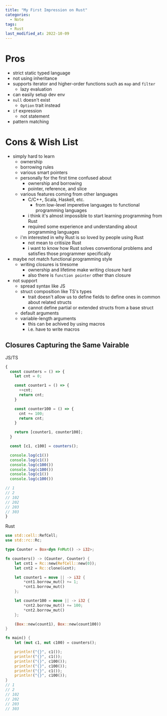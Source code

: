 ```yaml
---
title: "My First Impression on Rust"
categories:
  - Note
tags:
  - Rust
last_modified_at: 2022-10-09
---
```


# Pros

- strict static typed language
- not using inheritance
- supports iterator and higher-order functions such as `map` and `filter`
  - lazy evaluation
- can easily setup dev env
- `null` doesn't exist
  - `Option` trait instead
- `if` expression
  - not statement
- pattern matching

# Cons & Wish List

- simply hard to learn
  - ownership
  - borrowing rules
  - various smart pointers
  - personally for the first time confused about
    - ownership and borrowing
    - pointer, reference, and slice
  - various features coming from other languages
    - C/C++, Scala, Haskell, etc.
      - from low-level imperetive languages to functional programming languages
    - i think it's almost impossible to start learning programming from Rust
    - required some experience and understanding about programming languages
  - i'm interested in why Rust is so loved by people using Rust
    - not mean to critisize Rust
    - i want to know how Rust solves conventional problems and satisfies those programmer specifically
- maybe not match functional programming style
  - writing closures is tiresome
    - ownership and lifetime make writing closure hard
    - also there is `function pointer` other than closure
- not support
  - spread syntax like JS
  - struct composition like TS's types
    - trait doesn't allow us to define fields to define ones in common about related structs
    - cannot define partial or extended structs from a base struct
  - default arguments
  - variable-length arguments
    - this can be achived by using macros
    - i.e. have to write macros

## Closures Capturing the Same Vairable

JS/TS

```ts
{
  const counters = () => {
    let cnt = 0;

    const counter1 = () => {
      ++cnt;
      return cnt;
    }

    const counter100 = () => {
      cnt += 100;
      return cnt;
    }

    return [counter1, counter100];
  }

  const [c1, c100] = counters();

  console.log(c1())
  console.log(c1())
  console.log(c100())
  console.log(c100())
  console.log(c1())
  console.log(c100())

// 1
// 2
// 102
// 202
// 203
// 303
}

```


Rust

```rs
use std::cell::RefCell;
use std::rc::Rc;

type Counter = Box<dyn FnMut() -> i32>;

fn counters() -> (Counter, Counter) {
    let cnt1 = Rc::new(RefCell::new(0));
    let cnt2 = Rc::clone(&cnt);

    let counter1 = move || -> i32 {
        *cnt1.borrow_mut() += 1;
        *cnt1.borrow_mut()
    };

    let counter100 = move || -> i32 {
        *cnt2.borrow_mut() += 100;
        *cnt2.borrow_mut()
    };

    (Box::new(count1), Box::new(count100))
}

fn main() {
    let (mut c1, mut c100) = counters();

    println!("{}", c1());
    println!("{}", c1());
    println!("{}", c100());
    println!("{}", c100());
    println!("{}", c1());
    println!("{}", c100());
}
// 1
// 2
// 102
// 202
// 203
// 303

```
